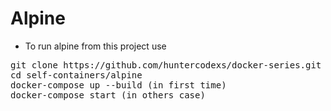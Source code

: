 # Alpine

- To run alpine from this project use

<pre>
git clone https://github.com/huntercodexs/docker-series.git .
cd self-containers/alpine
docker-compose up --build (in first time)
docker-compose start (in others case)
</pre>
